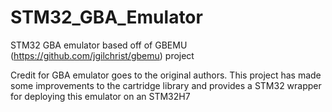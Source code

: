 # STM32_GBA_Emulator

STM32 GBA emulator based off of GBEMU (https://github.com/jgilchrist/gbemu) project

Credit for GBA emulator goes to the original authors. This project has made some improvements to the cartridge library and provides a STM32 wrapper for deploying this emulator on an STM32H7
